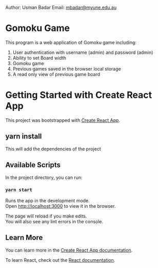 Author: Usman Badar
Email: mbadar@myune.edu.au

# Gomoku Game

This program is a web application of Gomoku game including:
1. User authentication with username (admin) and password (admin)
2. Ability to set Board width
3. Gomoku game
4. Previous games saved in the browser local storage
5. A read only view of previous game board

# Getting Started with Create React App

This project was bootstrapped with [Create React App](https://github.com/facebook/create-react-app).


## yarn install

This will add the dependencies of the project
## Available Scripts

In the project directory, you can run:

### `yarn start`

Runs the app in the development mode.\
Open [http://localhost:3000](http://localhost:3000) to view it in the browser.

The page will reload if you make edits.\
You will also see any lint errors in the console.


## Learn More

You can learn more in the [Create React App documentation](https://facebook.github.io/create-react-app/docs/getting-started).

To learn React, check out the [React documentation](https://reactjs.org/).
